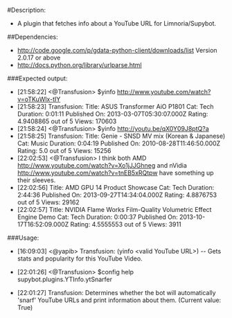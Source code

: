 #Description:
* A plugin that fetches info about a YouTube URL for Limnoria/Supybot.

##Dependencies:
* http://code.google.com/p/gdata-python-client/downloads/list Version 2.0.17 or above
* http://docs.python.org/library/urlparse.html

###Expected output:
* [21:58:22] <@Transfusion> $yinfo http://www.youtube.com/watch?v=oTKuWlx-tIY
* [21:58:23] <yapib> Transfusion: Title: ASUS Transformer AiO P1801 Cat: Tech Duration: 0:01:11 Published On: 2013-03-07T05:30:07.000Z Rating: 4.9408865 out of 5 Views: 170603
* [21:58:24] <@Transfusion> $yinfo http://youtu.be/qX0Y09J8ptQ?a
* [21:58:25] <yapib> Transfusion: Title: Genie - SNSD MV mix (Korean & Japanese) Cat: Music Duration: 0:04:19 Published On: 2010-08-28T11:46:50.000Z Rating: 5.0 out of 5 Views: 15256
* [22:02:53] <@Transfusion> I think both AMD http://www.youtube.com/watch?v=Xo1jJJGhneg and nVidia http://www.youtube.com/watch?v=tnEB5xRQtpw have something up their sleeves. 
* [22:02:56] <yapib> Title: AMD GPU 14 Product Showcase Cat: Tech Duration: 2:44:36 Published On: 2013-09-27T14:34:04.000Z Rating: 4.8876753 out of 5 Views: 29162
* [22:02:57] <yapib> Title: NVIDIA Flame Works Film-Quality Volumetric Effect Engine Demo Cat: Tech Duration: 0:00:37 Published On: 2013-10-17T16:52:09.000Z Rating: 4.5555553 out of 5 Views: 3911

###Usage:
* [16:09:03] <@yapib> Transfusion: (yinfo \<valid YouTube URL\>) -- Gets stats and popularity for this YouTube Video. 

* [22:01:26] <@Transfusion> $config help supybot.plugins.YTInfo.ytSnarfer
* [22:01:27] <yapib> Transfusion: Determines whether the bot will automatically 'snarf' YouTube URLs and print information about them. (Current value: True)
